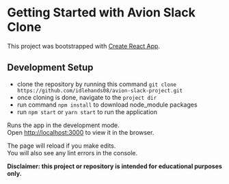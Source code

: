 # Getting Started with Avion Slack Clone

This project was bootstrapped with [Create React App](https://github.com/facebook/create-react-app).

## Development Setup

- clone the repository by running this command `git clone https://github.com/idlehands08/avion-slack-project.git`
- once cloning is done, navigate to the `project dir`
- run command `npm install` to download node_module packages
- run `npm start` or `yarn start` to run the application

Runs the app in the development mode.\
Open [http://localhost:3000](http://localhost:3000) to view it in the browser.

The page will reload if you make edits.\
You will also see any lint errors in the console.

**Disclaimer: this project or repository is intended for educational purposes only.**
